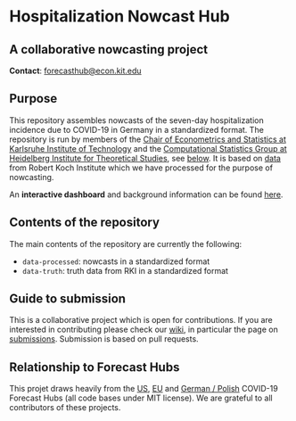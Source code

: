 # Hospitalization Nowcast Hub

## A collaborative nowcasting project

**Contact**: forecasthub@econ.kit.edu

## Purpose

This repository assembles nowcasts of the seven-day hospitalization incidence due to COVID-19 in Germany in a standardized format. The repository is run by members of the [Chair of Econometrics and Statistics at Karlsruhe Institute of Technology](https://statistik.econ.kit.edu/index.php) and the [Computational Statistics Group at Heidelberg Institute for Theoretical Studies](https://www.h-its.org/research/cst/), see [below](#forecast-hub-team). It is based on [data](https://github.com/KITmetricslab/hospitalization-nowcast-hub/wiki/Truth-data) from Robert Koch Institute which we have processed for the purpose of nowcasting.

An **interactive dashboard** and background information can be found [here](https://covid19nowcasthub.de/).

## Contents of the repository

The main contents of the repository are currently the following:

- `data-processed`: nowcasts in a standardized format
- `data-truth`: truth data from RKI in a standardized format


## Guide to submission

This is a collaborative project which is open for contributions. If you are interested in contributing please check our [wiki](https://github.com/KITmetricslab/hospitalization-nowcast-hub/wiki), in particular the page on [submissions](https://github.com/KITmetricslab/hospitalization-nowcast-hub/wiki/Submission). Submission is based on pull requests.

## Relationship to Forecast Hubs

This projet draws heavily from the [US](https://github.com/reichlab/covid19-forecast-hub/), [EU](https://github.com/epiforecasts/covid19-forecast-hub-europe/) and [German / Polish](https://github.com/KITmetricslab/covid19-forecast-hub-de) COVID-19 Forecast Hubs (all code bases under MIT license). We are grateful to all contributors of these projects.
